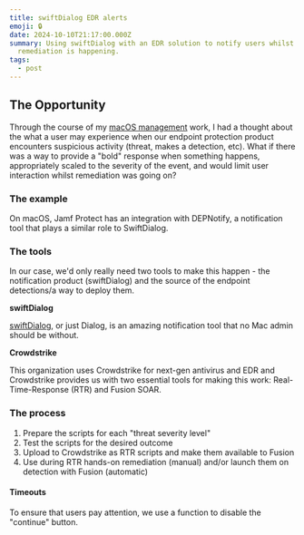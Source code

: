 ```yaml
---
title: swiftDialog EDR alerts
emoji: 🔒
date: 2024-10-10T21:17:00.000Z
summary: Using swiftDialog with an EDR solution to notify users whilst
  remediation is happening.
tags:
  - post
---
```

## The Opportunity

Through the course of my [macOS management](projects/macos-management-things/) work, I had a thought about the what a user may experience when our endpoint protection product encounters suspicious activity (threat, makes a detection, etc). What if there was a way to provide a "bold" response when something happens, appropriately scaled to the severity of the event, and would limit user interaction whilst remediation was going on?

### The example

On macOS, Jamf Protect has an integration with DEPNotify, a notification tool that plays a similar role to SwiftDialog.

### The tools

In our case, we'd only really need two tools to make this happen - the notification product (swiftDialog) and the source of the endpoint detections/a way to deploy them.

**swiftDialog**

[swiftDialog](https://github.com/swiftDialog/swiftDialog), or just Dialog, is an amazing notification tool that no Mac admin should be without.

**Crowdstrike** 

This organization uses Crowdstrike for next-gen antivirus and EDR and Crowdstrike provides us with two essential tools for making this work: Real-Time-Response (RTR) and Fusion SOAR.

### The process

1. Prepare the scripts for each "threat severity level"
2. Test the scripts for the desired outcome
3. Upload to Crowdstrike as RTR scripts and make them available to Fusion
4. Use during RTR hands-on remediation (manual) and/or launch them on detection with Fusion (automatic)

#### Timeouts

To ensure that users pay attention, we use a function to disable the "continue" button.
